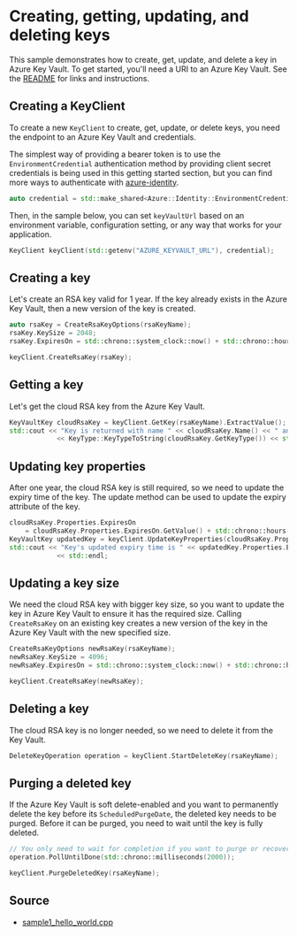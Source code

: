 # Creating, getting, updating, and deleting keys

This sample demonstrates how to create, get, update, and delete a key in Azure Key Vault.
To get started, you'll need a URI to an Azure Key Vault. See the [README](https://github.com/Azure/azure-sdk-for-cpp/blob/main/sdk/keyvault/azure-security-keyvault-keys/README.md) for links and instructions.

## Creating a KeyClient

To create a new `KeyClient` to create, get, update, or delete keys, you need the endpoint to an Azure Key Vault and credentials.

The simplest way of providing a bearer token is to use the `EnvironmentCredential` authentication method by providing client secret credentials is being used in this
getting started section, but you can find more ways to authenticate with [azure-identity](https://github.com/Azure/azure-sdk-for-cpp/tree/main/sdk/identity/azure-identity).

```cpp Snippet:KeysSample1CreateCredential
auto credential = std::make_shared<Azure::Identity::EnvironmentCredential>();
```

Then, in the sample below, you can set `keyVaultUrl` based on an environment variable, configuration setting, or any way that works for your application.

```cpp Snippet:KeysSample1KeyClient
KeyClient keyClient(std::getenv("AZURE_KEYVAULT_URL"), credential);
```

## Creating a key

Let's create an RSA key valid for 1 year.
If the key already exists in the Azure Key Vault, then a new version of the key is created.

```cpp Snippet:KeysSample1CreateKey
auto rsaKey = CreateRsaKeyOptions(rsaKeyName);
rsaKey.KeySize = 2048;
rsaKey.ExpiresOn = std::chrono::system_clock::now() + std::chrono::hours(24 * 365);

keyClient.CreateRsaKey(rsaKey);
```

## Getting a key

Let's get the cloud RSA key from the Azure Key Vault.

```cpp Snippet:KeysSample1GetKey
KeyVaultKey cloudRsaKey = keyClient.GetKey(rsaKeyName).ExtractValue();
std::cout << "Key is returned with name " << cloudRsaKey.Name() << " and type "
            << KeyType::KeyTypeToString(cloudRsaKey.GetKeyType()) << std::endl;

```

## Updating key properties

After one year, the cloud RSA key is still required, so we need to update the expiry time of the key.
The update method can be used to update the expiry attribute of the key.

```cpp Snippet:KeysSample1UpdateKeyProperties
cloudRsaKey.Properties.ExpiresOn
    = cloudRsaKey.Properties.ExpiresOn.GetValue() + std::chrono::hours(24 * 365);
KeyVaultKey updatedKey = keyClient.UpdateKeyProperties(cloudRsaKey.Properties).ExtractValue();
std::cout << "Key's updated expiry time is " << updatedKey.Properties.ExpiresOn->ToString()
            << std::endl;
```

## Updating a key size

We need the cloud RSA key with bigger key size, so you want to update the key in Azure Key Vault to ensure it has the required size.
Calling `CreateRsaKey` on an existing key creates a new version of the key in the Azure Key Vault with the new specified size.

```cpp Snippet:KeysSample1UpdateKey
CreateRsaKeyOptions newRsaKey(rsaKeyName);
newRsaKey.KeySize = 4096;
newRsaKey.ExpiresOn = std::chrono::system_clock::now() + std::chrono::hours(24 * 365);

keyClient.CreateRsaKey(newRsaKey);
```

## Deleting a key

The cloud RSA key is no longer needed, so we need to delete it from the Key Vault.

```cpp Snippet:KeysSample1DeleteKey
DeleteKeyOperation operation = keyClient.StartDeleteKey(rsaKeyName);
```

## Purging a deleted key

If the Azure Key Vault is soft delete-enabled and you want to permanently delete the key before its `ScheduledPurgeDate`,
the deleted key needs to be purged. Before it can be purged, you need to wait until the key is fully deleted.

```cpp Snippet:KeysSample1PurgeKey
// You only need to wait for completion if you want to purge or recover the key.
operation.PollUntilDone(std::chrono::milliseconds(2000));

keyClient.PurgeDeletedKey(rsaKeyName);
```

## Source

- [sample1_hello_world.cpp](https://github.com/Azure/azure-sdk-for-cpp/blob/main/sdk/keyvault/azure-security-keyvault-keys/test/samples/sample1-hello-world/sample1_hello_world.cpp)

[defaultazurecredential]: https://github.com/Azure/azure-sdk-for-cpp/blob/main/sdk/identity/azure-identity/README.md
